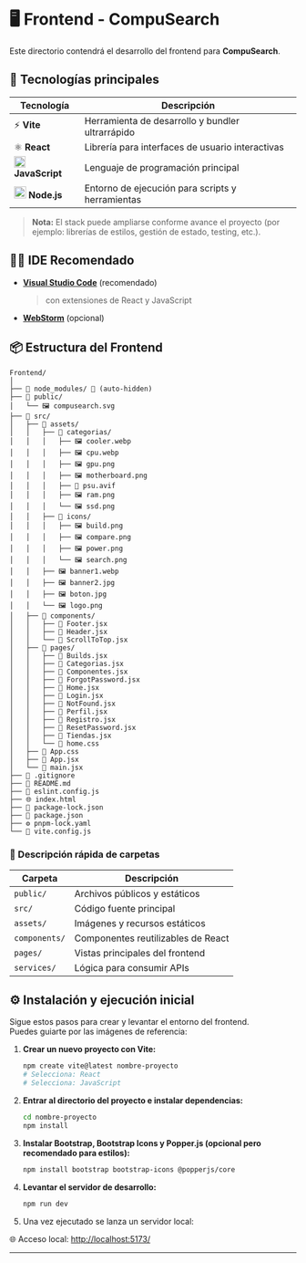 # 🖥️ Frontend - CompuSearch

Este directorio contendrá el desarrollo del frontend para **CompuSearch**.

## 🚀 Tecnologías principales

| Tecnología      | Descripción                                         |
|-----------------|-----------------------------------------------------|
| ⚡ **Vite**     | Herramienta de desarrollo y bundler ultrarrápido    |
| ⚛️ **React**    | Librería para interfaces de usuario interactivas     |
| <img src="https://cdn.jsdelivr.net/gh/devicons/devicon/icons/javascript/javascript-original.svg" alt="JS" width="20"/> **JavaScript** | Lenguaje de programación principal                  |
| <img src="https://cdn.jsdelivr.net/gh/devicons/devicon/icons/nodejs/nodejs-original.svg" alt="Node.js" width="21"/> **Node.js** | Entorno de ejecución para scripts y herramientas    |

> **Nota:** El stack puede ampliarse conforme avance el proyecto (por ejemplo: librerías de estilos, gestión de estado, testing, etc.).

## 🧑‍💻 IDE Recomendado

- **[Visual Studio Code](https://code.visualstudio.com/)** (recomendado)
  > con extensiones de React y JavaScript
- **[WebStorm](https://www.jetbrains.com/webstorm/promo/?msclkid=4429641795d71dcbebea0cdb09c466c7&utm_source=bing&utm_medium=cpc&utm_campaign=AMER_en_AMER_WebStorm_Branded&utm_term=webstorm&utm_content=webstorm)** (opcional)

## 📦 Estructura del Frontend

```
Frontend/
│
├── 📁 node_modules/ 🚫 (auto-hidden)
├── 📁 public/
│   └── 🖼️ compusearch.svg
├── 📁 src/
│   ├── 📁 assets/
│   │   ├── 📁 categorias/
│   │   │   ├── 🖼️ cooler.webp
│   │   │   ├── 🖼️ cpu.webp
│   │   │   ├── 🖼️ gpu.png
│   │   │   ├── 🖼️ motherboard.png
│   │   │   ├── 📄 psu.avif
│   │   │   ├── 🖼️ ram.png
│   │   │   └── 🖼️ ssd.png
│   │   ├── 📁 icons/
│   │   │   ├── 🖼️ build.png
│   │   │   ├── 🖼️ compare.png
│   │   │   ├── 🖼️ power.png
│   │   │   └── 🖼️ search.png
│   │   ├── 🖼️ banner1.webp
│   │   ├── 🖼️ banner2.jpg
│   │   ├── 🖼️ boton.jpg
│   │   └── 🖼️ logo.png
│   ├── 📁 components/
│   │   ├── 📄 Footer.jsx
│   │   ├── 📄 Header.jsx
│   │   └── 📄 ScrollToTop.jsx
│   ├── 📁 pages/
│   │   ├── 📄 Builds.jsx
│   │   ├── 📄 Categorias.jsx
│   │   ├── 📄 Componentes.jsx
│   │   ├── 📄 ForgotPassword.jsx
│   │   ├── 📄 Home.jsx
│   │   ├── 📄 Login.jsx
│   │   ├── 📄 NotFound.jsx
│   │   ├── 📄 Perfil.jsx
│   │   ├── 📄 Registro.jsx
│   │   ├── 📄 ResetPassword.jsx
│   │   ├── 📄 Tiendas.jsx
│   │   └── 🎨 home.css
│   ├── 🎨 App.css
│   ├── 📄 App.jsx
│   └── 📄 main.jsx
├── 🚫 .gitignore
├── 📖 README.md
├── 📄 eslint.config.js
├── 🌐 index.html
├── 📄 package-lock.json
├── 📄 package.json
├── ⚙️ pnpm-lock.yaml
└── 📄 vite.config.js
```

### 📁 Descripción rápida de carpetas

| Carpeta       | Descripción                              |
|---------------|------------------------------------------|
| `public/`     | Archivos públicos y estáticos            |
| `src/`        | Código fuente principal                  |
| `assets/`     | Imágenes y recursos estáticos            |
| `components/` | Componentes reutilizables de React       |
| `pages/`      | Vistas principales del frontend          |
| `services/`   | Lógica para consumir APIs                |

## ⚙️ Instalación y ejecución inicial

Sigue estos pasos para crear y levantar el entorno del frontend.  
Puedes guiarte por las imágenes de referencia:

1. **Crear un nuevo proyecto con Vite:**  
   ```bash
   npm create vite@latest nombre-proyecto
   # Selecciona: React
   # Selecciona: JavaScript
   ```
2. **Entrar al directorio del proyecto e instalar dependencias:**  
   ```bash
   cd nombre-proyecto
   npm install
   ```
3. **Instalar Bootstrap, Bootstrap Icons y Popper.js (opcional pero recomendado para estilos):**  
   ```bash
   npm install bootstrap bootstrap-icons @popperjs/core
   ```
4. **Levantar el servidor de desarrollo:**
   ```bash
   npm run dev
   ```
5. Una vez ejecutado se lanza un servidor local:
   
🌐 Acceso local: [http://localhost:5173/](http://localhost:5173/)   
   
---
